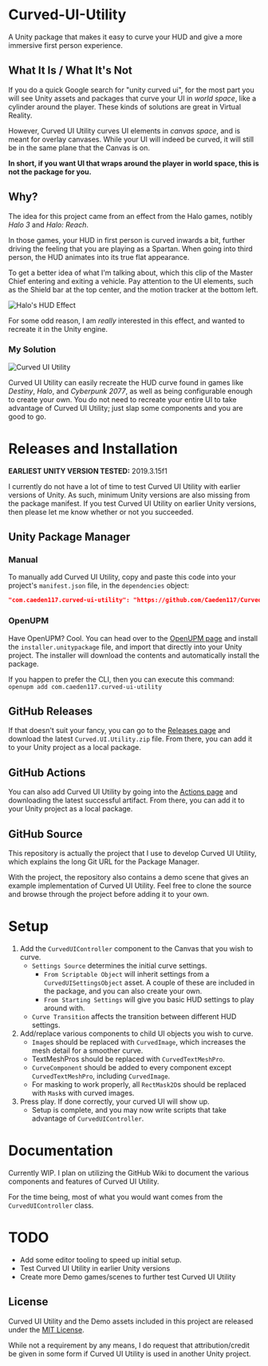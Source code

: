 # Curved-UI-Utility
A Unity package that makes it easy to curve your HUD and give a more immersive first person experience.

## What It Is / What It's Not
If you do a quick Google search for "unity curved ui", for the most part you will see Unity assets and packages that curve your UI in *world space*, like a cylinder around the player. These kinds of solutions are great in Virtual Reality.

However, Curved UI Utility curves UI elements in *canvas space*, and is meant for overlay canvases. While your UI will indeed be curved, it will still be in the same plane that the Canvas is on.

__**In short, if you want UI that wraps around the player in world space, this is not the package for you.**__

## Why?
The idea for this project came from an effect from the Halo games, notibly *Halo 3* and *Halo: Reach*.

In those games, your HUD in first person is curved inwards a bit, further driving the feeling that you are playing as a Spartan. When going into third person, the HUD animates into its true flat appearance.

To get a better idea of what I'm talking about, which this clip of the Master Chief entering and exiting a vehicle. Pay attention to the UI elements, such as the Shield bar at the top center, and the motion tracker at the bottom left.

![Halo's HUD Effect](https://i.imgur.com/0prewAj.gif)

For some odd reason, I am *really* interested in this effect, and wanted to recreate it in the Unity engine.

### My Solution
![Curved UI Utility](https://i.imgur.com/UuftlAc.gif)

Curved UI Utility can easily recreate the HUD curve found in games like *Destiny*, *Halo*, and *Cyberpunk 2077*, as well as being configurable enough to create your own. You do not need to recreate your entire UI to take advantage of Curved UI Utility; just slap some components and you are good to go.

# Releases and Installation

**EARLIEST UNITY VERSION TESTED:** 2019.3.15f1

I currently do not have a lot of time to test Curved UI Utility with earlier versions of Unity. As such, minimum Unity versions are also missing from the package manifest. If you test Curved UI Utility on earlier Unity versions, then please let me know whether or not you succeeded.

## Unity Package Manager

### Manual
To manually add Curved UI Utility, copy and paste this code into your project's `manifest.json` file, in the `dependencies` object:

```json
"com.caeden117.curved-ui-utility": "https://github.com/Caeden117/Curved-UI-Utility.git?path/Assets/com.caeden117.curved-ui-utility"
```

### OpenUPM
Have OpenUPM? Cool. You can head over to the [OpenUPM page](https://openupm.com/packages/com.caeden117.curved-ui-utility) and install the `installer.unitypackage` file, and import that directly into your Unity project. The installer will download the contents and automatically install the package.

If you happen to prefer the CLI, then you can execute this command: `openupm add com.caeden117.curved-ui-utility`

## GitHub Releases
If that doesn't suit your fancy, you can go to the [Releases page](https://github.com/Caeden117/Curved-UI-Utility/releases) and download the latest `Curved.UI.Utility.zip` file. From there, you can add it to your Unity project as a local package.

## GitHub Actions
You can also add Curved UI Utility by going into the [Actions page](https://github.com/Caeden117/Curved-UI-Utility/actions) and downloading the latest successful artifact. From there, you can add it to your Unity project as a local package.

## GitHub Source
This repository is actually the project that I use to develop Curved UI Utility, which explains the long Git URL for the Package Manager.

With the project, the repository also contains a demo scene that gives an example implementation of Curved UI Utility. Feel free to clone the source and browse through the project before adding it to your own.

# Setup
1. Add the `CurvedUIController` component to the Canvas that you wish to curve.
    - `Settings Source` determines the initial curve settings.
        - `From Scriptable Object` will inherit settings from a `CurvedUISettingsObject` asset. A couple of these are included in the package, and you can also create your own.
        - `From Starting Settings` will give you basic HUD settings to play around with.
    - `Curve Transition` affects the transition between different HUD settings.
2. Add/replace various components to child UI objects you wish to curve.
    - `Image`s should be replaced with `CurvedImage`, which increases the mesh detail for a smoother curve.
    - TextMeshPros should be replaced with `CurvedTextMeshPro`.
    - `CurveComponent` should be added to every component except `CurvedTextMeshPro`, including `CurvedImage`.
    - For masking to work properly, all `RectMask2D`s should be replaced with `Mask`s with curved images.
3. Press play. If done correctly, your curved UI will show up.
    - Setup is complete, and you may now write scripts that take advantage of `CurvedUIController`. 

# Documentation

Currently WIP. I plan on utilizing the GitHub Wiki to document the various components and features of Curved UI Utility.

For the time being, most of what you would want comes from the `CurvedUIController` class.

# TODO
- Add some editor tooling to speed up initial setup.
- Test Curved UI Utility in earlier Unity versions
- Create more Demo games/scenes to further test Curved UI Utility

## License
Curved UI Utility and the Demo assets included in this project are released under the [MIT License](https://github.com/Caeden117/Curved-UI-Utility/blob/master/LICENSE).

While not a requirement by any means, I do request that attribution/credit be given in some form if Curved UI Utility is used in another Unity project.
